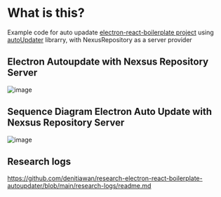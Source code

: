 # What is this?
Example code for auto upadate [electron-react-boilerplate project]() using [autoUpdater]() librarry, with NexusRepository as a server provider


## Electron Autoupdate with Nexsus Repository Server
![image](https://github.com/denitiawan/research-electron-react-boilerplate-autoupdater/assets/11941308/be2de108-537c-4f5a-996f-d1eec127bb6b)


## Sequence Diagram Electron Auto Update with Nexsus Repository Server
![image](https://github.com/denitiawan/research-electron-react-boilerplate-autoupdater/assets/11941308/f0984944-25bb-4607-9e96-a7aa7addaa3e)







## Research logs
https://github.com/denitiawan/research-electron-react-boilerplate-autoupdater/blob/main/research-logs/readme.md


